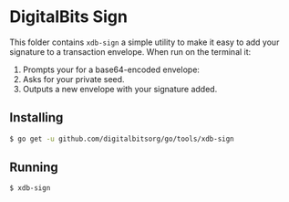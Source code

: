 # DigitalBits Sign

This folder contains `xdb-sign` a simple utility to make it easy to add your signature to a transaction envelope.  When run on the terminal it:

1.  Prompts your for a base64-encoded envelope:
2.  Asks for your private seed.
3.  Outputs a new envelope with your signature added.

## Installing

```bash
$ go get -u github.com/digitalbitsorg/go/tools/xdb-sign
```

## Running

```bash
$ xdb-sign
```
